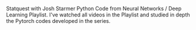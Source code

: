 Statquest with Josh Starmer Python Code from Neural Networks / Deep Learning Playlist. I've watched all videos in the Playlist and studied in depth the Pytorch codes developed in the series.
